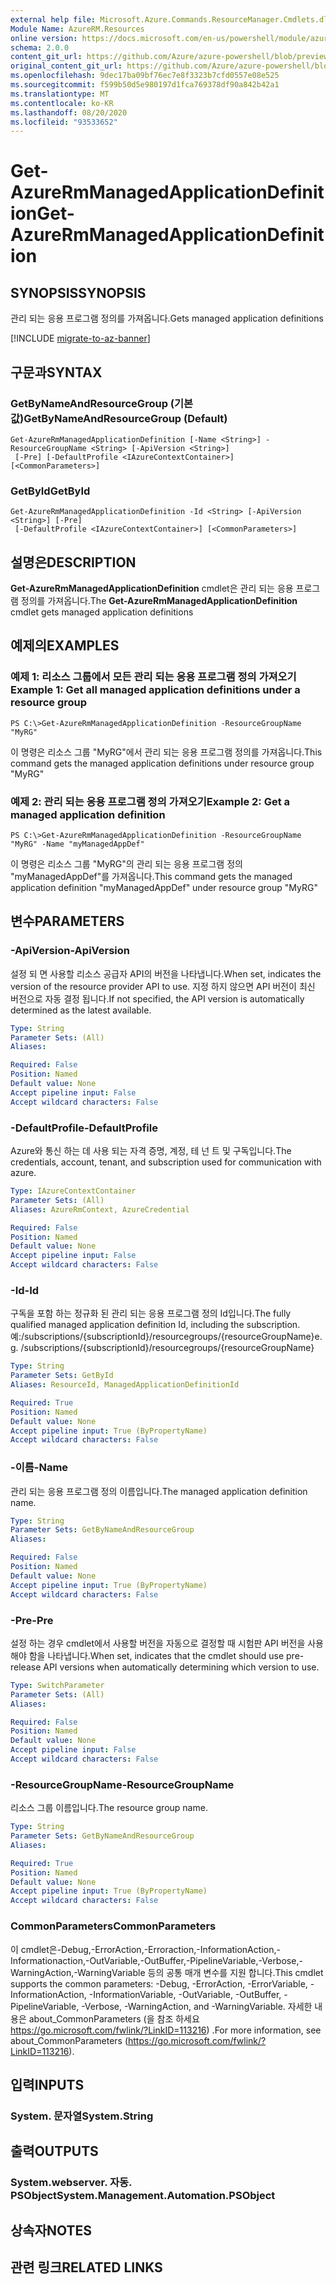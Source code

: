 ```yaml
---
external help file: Microsoft.Azure.Commands.ResourceManager.Cmdlets.dll-Help.xml
Module Name: AzureRM.Resources
online version: https://docs.microsoft.com/en-us/powershell/module/azurerm.resources/get-azurermmanagedapplicationdefinition
schema: 2.0.0
content_git_url: https://github.com/Azure/azure-powershell/blob/preview/src/ResourceManager/Resources/Commands.Resources/help/Get-AzureRmManagedApplicationDefinition.md
original_content_git_url: https://github.com/Azure/azure-powershell/blob/preview/src/ResourceManager/Resources/Commands.Resources/help/Get-AzureRmManagedApplicationDefinition.md
ms.openlocfilehash: 9dec17ba09bf76ec7e8f3323b7cfd0557e08e525
ms.sourcegitcommit: f599b50d5e980197d1fca769378df90a842b42a1
ms.translationtype: MT
ms.contentlocale: ko-KR
ms.lasthandoff: 08/20/2020
ms.locfileid: "93533652"
---
```

# <span data-ttu-id="5e4ff-101">Get-AzureRmManagedApplicationDefinition</span><span class="sxs-lookup"><span data-stu-id="5e4ff-101">Get-AzureRmManagedApplicationDefinition</span></span>

## <span data-ttu-id="5e4ff-102">SYNOPSIS</span><span class="sxs-lookup"><span data-stu-id="5e4ff-102">SYNOPSIS</span></span>
<span data-ttu-id="5e4ff-103">관리 되는 응용 프로그램 정의를 가져옵니다.</span><span class="sxs-lookup"><span data-stu-id="5e4ff-103">Gets managed application definitions</span></span>

[!INCLUDE [migrate-to-az-banner](../../includes/migrate-to-az-banner.md)]

## <span data-ttu-id="5e4ff-104">구문과</span><span class="sxs-lookup"><span data-stu-id="5e4ff-104">SYNTAX</span></span>

### <span data-ttu-id="5e4ff-105">GetByNameAndResourceGroup (기본값)</span><span class="sxs-lookup"><span data-stu-id="5e4ff-105">GetByNameAndResourceGroup (Default)</span></span>
```
Get-AzureRmManagedApplicationDefinition [-Name <String>] -ResourceGroupName <String> [-ApiVersion <String>]
 [-Pre] [-DefaultProfile <IAzureContextContainer>] [<CommonParameters>]
```

### <span data-ttu-id="5e4ff-106">GetById</span><span class="sxs-lookup"><span data-stu-id="5e4ff-106">GetById</span></span>
```
Get-AzureRmManagedApplicationDefinition -Id <String> [-ApiVersion <String>] [-Pre]
 [-DefaultProfile <IAzureContextContainer>] [<CommonParameters>]
```

## <span data-ttu-id="5e4ff-107">설명은</span><span class="sxs-lookup"><span data-stu-id="5e4ff-107">DESCRIPTION</span></span>
<span data-ttu-id="5e4ff-108">**Get-AzureRmManagedApplicationDefinition** cmdlet은 관리 되는 응용 프로그램 정의를 가져옵니다.</span><span class="sxs-lookup"><span data-stu-id="5e4ff-108">The **Get-AzureRmManagedApplicationDefinition** cmdlet gets managed application definitions</span></span>

## <span data-ttu-id="5e4ff-109">예제의</span><span class="sxs-lookup"><span data-stu-id="5e4ff-109">EXAMPLES</span></span>

### <span data-ttu-id="5e4ff-110">예제 1: 리소스 그룹에서 모든 관리 되는 응용 프로그램 정의 가져오기</span><span class="sxs-lookup"><span data-stu-id="5e4ff-110">Example 1: Get all managed application definitions under a resource group</span></span>
```
PS C:\>Get-AzureRmManagedApplicationDefinition -ResourceGroupName "MyRG"
```

<span data-ttu-id="5e4ff-111">이 명령은 리소스 그룹 "MyRG"에서 관리 되는 응용 프로그램 정의를 가져옵니다.</span><span class="sxs-lookup"><span data-stu-id="5e4ff-111">This command gets the managed application definitions under resource group "MyRG"</span></span>

### <span data-ttu-id="5e4ff-112">예제 2: 관리 되는 응용 프로그램 정의 가져오기</span><span class="sxs-lookup"><span data-stu-id="5e4ff-112">Example 2: Get a managed application definition</span></span>
```
PS C:\>Get-AzureRmManagedApplicationDefinition -ResourceGroupName "MyRG" -Name "myManagedAppDef"
```

<span data-ttu-id="5e4ff-113">이 명령은 리소스 그룹 "MyRG"의 관리 되는 응용 프로그램 정의 "myManagedAppDef"를 가져옵니다.</span><span class="sxs-lookup"><span data-stu-id="5e4ff-113">This command gets the managed application definition "myManagedAppDef" under resource group "MyRG"</span></span>

## <span data-ttu-id="5e4ff-114">변수</span><span class="sxs-lookup"><span data-stu-id="5e4ff-114">PARAMETERS</span></span>

### <span data-ttu-id="5e4ff-115">-ApiVersion</span><span class="sxs-lookup"><span data-stu-id="5e4ff-115">-ApiVersion</span></span>
<span data-ttu-id="5e4ff-116">설정 되 면 사용할 리소스 공급자 API의 버전을 나타냅니다.</span><span class="sxs-lookup"><span data-stu-id="5e4ff-116">When set, indicates the version of the resource provider API to use.</span></span>
<span data-ttu-id="5e4ff-117">지정 하지 않으면 API 버전이 최신 버전으로 자동 결정 됩니다.</span><span class="sxs-lookup"><span data-stu-id="5e4ff-117">If not specified, the API version is automatically determined as the latest available.</span></span>

```yaml
Type: String
Parameter Sets: (All)
Aliases:

Required: False
Position: Named
Default value: None
Accept pipeline input: False
Accept wildcard characters: False
```

### <span data-ttu-id="5e4ff-118">-DefaultProfile</span><span class="sxs-lookup"><span data-stu-id="5e4ff-118">-DefaultProfile</span></span>
<span data-ttu-id="5e4ff-119">Azure와 통신 하는 데 사용 되는 자격 증명, 계정, 테 넌 트 및 구독입니다.</span><span class="sxs-lookup"><span data-stu-id="5e4ff-119">The credentials, account, tenant, and subscription used for communication with azure.</span></span>

```yaml
Type: IAzureContextContainer
Parameter Sets: (All)
Aliases: AzureRmContext, AzureCredential

Required: False
Position: Named
Default value: None
Accept pipeline input: False
Accept wildcard characters: False
```

### <span data-ttu-id="5e4ff-120">-Id</span><span class="sxs-lookup"><span data-stu-id="5e4ff-120">-Id</span></span>
<span data-ttu-id="5e4ff-121">구독을 포함 하는 정규화 된 관리 되는 응용 프로그램 정의 Id입니다.</span><span class="sxs-lookup"><span data-stu-id="5e4ff-121">The fully qualified managed application definition Id, including the subscription.</span></span>
<span data-ttu-id="5e4ff-122">예:/subscriptions/{subscriptionId}/resourcegroups/{resourceGroupName}</span><span class="sxs-lookup"><span data-stu-id="5e4ff-122">e.g. /subscriptions/{subscriptionId}/resourcegroups/{resourceGroupName}</span></span>

```yaml
Type: String
Parameter Sets: GetById
Aliases: ResourceId, ManagedApplicationDefinitionId

Required: True
Position: Named
Default value: None
Accept pipeline input: True (ByPropertyName)
Accept wildcard characters: False
```

### <span data-ttu-id="5e4ff-123">-이름</span><span class="sxs-lookup"><span data-stu-id="5e4ff-123">-Name</span></span>
<span data-ttu-id="5e4ff-124">관리 되는 응용 프로그램 정의 이름입니다.</span><span class="sxs-lookup"><span data-stu-id="5e4ff-124">The managed application definition name.</span></span>

```yaml
Type: String
Parameter Sets: GetByNameAndResourceGroup
Aliases:

Required: False
Position: Named
Default value: None
Accept pipeline input: True (ByPropertyName)
Accept wildcard characters: False
```

### <span data-ttu-id="5e4ff-125">-Pre</span><span class="sxs-lookup"><span data-stu-id="5e4ff-125">-Pre</span></span>
<span data-ttu-id="5e4ff-126">설정 하는 경우 cmdlet에서 사용할 버전을 자동으로 결정할 때 시험판 API 버전을 사용 해야 함을 나타냅니다.</span><span class="sxs-lookup"><span data-stu-id="5e4ff-126">When set, indicates that the cmdlet should use pre-release API versions when automatically determining which version to use.</span></span>

```yaml
Type: SwitchParameter
Parameter Sets: (All)
Aliases:

Required: False
Position: Named
Default value: None
Accept pipeline input: False
Accept wildcard characters: False
```

### <span data-ttu-id="5e4ff-127">-ResourceGroupName</span><span class="sxs-lookup"><span data-stu-id="5e4ff-127">-ResourceGroupName</span></span>
<span data-ttu-id="5e4ff-128">리소스 그룹 이름입니다.</span><span class="sxs-lookup"><span data-stu-id="5e4ff-128">The resource group name.</span></span>

```yaml
Type: String
Parameter Sets: GetByNameAndResourceGroup
Aliases:

Required: True
Position: Named
Default value: None
Accept pipeline input: True (ByPropertyName)
Accept wildcard characters: False
```

### <span data-ttu-id="5e4ff-129">CommonParameters</span><span class="sxs-lookup"><span data-stu-id="5e4ff-129">CommonParameters</span></span>
<span data-ttu-id="5e4ff-130">이 cmdlet은-Debug,-ErrorAction,-Erroraction,-InformationAction,-Informationaction,-OutVariable,-OutBuffer,-PipelineVariable,-Verbose,-WarningAction,-WarningVariable 등의 공통 매개 변수를 지원 합니다.</span><span class="sxs-lookup"><span data-stu-id="5e4ff-130">This cmdlet supports the common parameters: -Debug, -ErrorAction, -ErrorVariable, -InformationAction, -InformationVariable, -OutVariable, -OutBuffer, -PipelineVariable, -Verbose, -WarningAction, and -WarningVariable.</span></span> <span data-ttu-id="5e4ff-131">자세한 내용은 about_CommonParameters (을 참조 하세요 https://go.microsoft.com/fwlink/?LinkID=113216) .</span><span class="sxs-lookup"><span data-stu-id="5e4ff-131">For more information, see about_CommonParameters (https://go.microsoft.com/fwlink/?LinkID=113216).</span></span>

## <span data-ttu-id="5e4ff-132">입력</span><span class="sxs-lookup"><span data-stu-id="5e4ff-132">INPUTS</span></span>

### <span data-ttu-id="5e4ff-133">System. 문자열</span><span class="sxs-lookup"><span data-stu-id="5e4ff-133">System.String</span></span>

## <span data-ttu-id="5e4ff-134">출력</span><span class="sxs-lookup"><span data-stu-id="5e4ff-134">OUTPUTS</span></span>

### <span data-ttu-id="5e4ff-135">System.webserver. 자동. PSObject</span><span class="sxs-lookup"><span data-stu-id="5e4ff-135">System.Management.Automation.PSObject</span></span>

## <span data-ttu-id="5e4ff-136">상속자</span><span class="sxs-lookup"><span data-stu-id="5e4ff-136">NOTES</span></span>

## <span data-ttu-id="5e4ff-137">관련 링크</span><span class="sxs-lookup"><span data-stu-id="5e4ff-137">RELATED LINKS</span></span>

